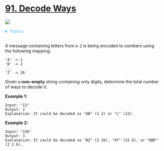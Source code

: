 # [91. Decode Ways](https://leetcode.com/problems/decode-ways/)

![](https://img.shields.io/badge/Difficulty-Medium-F8AF40.svg)

<details>
<summary style="color:#4FC3F7">Topics</summary>

* [`String`](https://leetcode.com/tag/string/)
* [`Dynamic Programming`](https://leetcode.com/tag/dynamic-programming/)

</details>
<br />

A message containing letters from `A-Z` is being encoded to numbers using the following mapping:

    'A' -> 1
    'B' -> 2
    ...
    'Z' -> 26

Given a **non-empty** string containing only digits, determine the total number of ways to decode it.

**Example 1:**

    Input: "12"
    Output: 2
    Explanation: It could be decoded as "AB" (1 2) or "L" (12).
    
**Example 2:**

    Input: "226"
    Output: 3
    Explanation: It could be decoded as "BZ" (2 26), "VF" (22 6), or "BBF" (2 2 6).
